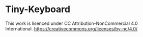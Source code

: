# Tiny-Keyboard

This work is lisenced under CC Attribution-NonCommercial 4.0 International.      https://creativecommons.org/licenses/by-nc/4.0/
